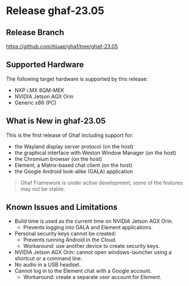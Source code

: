 <!--
    Copyright 2022-2024 TII (SSRC) and the Ghaf contributors
    SPDX-License-Identifier: CC-BY-SA-4.0
-->

# Release ghaf-23.05


## Release Branch

<https://github.com/tiiuae/ghaf/tree/ghaf-23.05>


## Supported Hardware

The following target hardware is supported by this release:

* NXP i.MX 8QM-MEK
* NVIDIA Jetson AGX Orin
* Generic x86 (PC)


## What is New in ghaf-23.05

This is the first release of Ghaf including support for:

* the Wayland display server protocol (on the host)
* the graphical interface with Weston Window Manager (on the host)
* the Chromium browser (on the host)
* Element, a Matrix-based chat client (on the host)
* the Google Android look-alike (GALA) application

> Ghaf Framework is under active development, some of the features may not be stable.


## Known Issues and Limitations

* Build time is used as the current time on NVIDIA Jetson AGX Orin.
  * Prevents logging into GALA and Element applications.
* Personal security keys cannot be created:
  * Prevents running Android in the Cloud.
  * Workaround: use another device to create security keys.
* NVIDIA Jetson AGX Orin: сannot open windows-launcher using a shortcut or a command line.
* No audio in a USB headset.
* Cannot log in to the Element chat with a Google account.
  * Workaround: create a separate user account for Element.